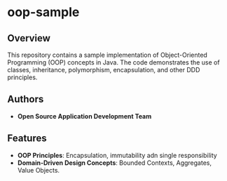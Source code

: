 # oop-sample
## Overview
This repository contains a sample implementation of Object-Oriented Programming (OOP) concepts in Java. The code demonstrates the use of classes, inheritance, polymorphism, encapsulation, and other DDD principles.
## Authors
- **Open Source Application Development Team**

## Features
- **OOP Principles**: Encapsulation, immutability adn single responsibility
- **Domain-Driven Design Concepts**: Bounded Contexts, Aggregates, Value Objects.